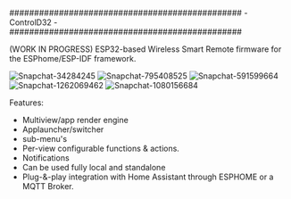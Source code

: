 ###############################################
                - ControlD32 -                 
###############################################

(WORK IN PROGRESS)
ESP32-based Wireless Smart Remote firmware for the ESPhome/ESP-IDF framework.

![Snapchat-34284245](https://github.com/henriklud/ControlD32/assets/9981417/17363b4d-cac0-4c69-8c36-06ba419c5b30)
![Snapchat-795408525](https://github.com/henriklud/ControlD32/assets/9981417/ebe6b22c-04fd-4058-b60d-650c1a2c085a)
![Snapchat-591599664](https://github.com/henriklud/ControlD32/assets/9981417/535a7e16-52be-419a-a076-0eec3268b010)
![Snapchat-1262069462](https://github.com/henriklud/ControlD32/assets/9981417/ccc958cf-8bba-4bd5-9031-fd2525ce8a34)
![Snapchat-1080156684](https://github.com/henriklud/ControlD32/assets/9981417/d7f28e99-ea3b-4794-b90c-1a6c07291eec)


Features:
* Multiview/app render engine
* Applauncher/switcher
* sub-menu's
* Per-view configurable functions & actions.
* Notifications
* Can be used fully local and standalone
* Plug-&-play integration with Home Assistant through ESPHOME or a MQTT Broker.
